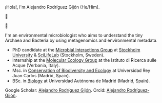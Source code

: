 ¡Hola!, I'm Alejandro Rodríguez Gijón (He/Him). <p>&#129440;</p><p>&#129516;</p> 
I'm an environmental microbiologist who aims to understand the tiny Archaea and Bacteria by using metagenomics and environmental metadata.

   - PhD candidate at the [Microbial Interactions Group](https://miint.org/) at [Stockholm University](https://www.su.se/department-of-ecology-environment-and-plant-sciences/) & [SciLifeLab](https://www.scilifelab.se/) (Stockholm, Sweden).
   - Internship at the [Molecular Ecology Group](http://www.meg.irsa.cnr.it/) at the Istituto di Ricerca sulle Acque (Verbania, Italy).
   - Msc. in [Conservation of Biodiversity and Ecology](https://www.urjc.es/estudios/master/759-tecnicas-de-conservacion-de-la-biodiversidad-y-ecologia) at Universidad Rey Juan Carlos (Madrid, Spain).
   - BSc. in [Biology](https://www.uam.es/Ciencias/Biolog%C3%ADa/1242655508884.htm) at Universidad Autónoma de Madrid (Madrid, Spain).

Google Scholar: [Alejandro Rodríguez Gijón](https://scholar.google.com/citations?hl=en&user=5-3GnPQAAAAJ).
Orcid: [Alejandro Rodríguez-Gijón](https://orcid.org/0000-0002-1649-6894).

